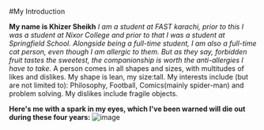 #My Introduction

**My name is Khizer Sheikh**
*I am a student at FAST karachi, prior to this I was a student at Nixor College and prior to that I was a student at Springfield School.*
*Alongside being a full-time student, I am also a full-time cat person, even though I am allergic to them. But as they say, forbidden fruit tastes the sweetest, the companionship is worth the anti-allergies I have to take.*
A person comes in all shapes and sizes, with multitudes of likes and dislikes. My shape is lean, my size:tall. My interests include (but are not limited to): Philosophy, Football, Comics(mainly spider-man) and problem solving. My dislikes include fragile objects.

**Here's me with a spark in my eyes, which I've been warned will die out during these four years:** ![image](https://github.com/user-attachments/assets/6797b38a-9a10-473d-ac50-a961b6a16715)

